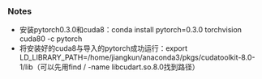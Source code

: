 ### Notes
- 安装pytorch0.3.0和cuda8：conda install pytorch=0.3.0 torchvision cuda80 -c pytorch
- 将安装好的cuda8与导入的pytorch成功运行：export LD_LIBRARY_PATH=/home/jiangkun/anaconda3/pkgs/cudatoolkit-8.0-1/lib（可以先用find / -name libcudart.so.8.0找到路径）
